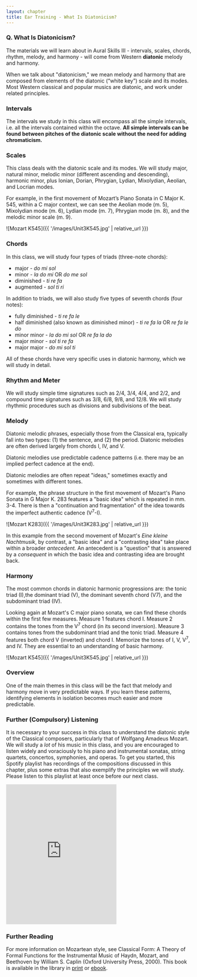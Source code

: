 ```yaml
---
layout: chapter
title: Ear Training - What Is Diatonicism?
---
```


### Q. What Is Diatonicism?

The materials we will learn about in Aural Skills III - intervals, scales, chords, rhythm, melody, and harmony - will come from Western **diatonic** melody and harmony. 

When we talk about "diatonicism," we mean melody and harmony that are composed from elements of the diatonic (“white key”) scale and its modes. Most Western classical and popular musics are diatonic, and work under related principles.

### Intervals

The intervals we study in this class will encompass all the simple intervals, i.e. all the intervals contained within the octave. **All simple intervals can be found between pitches of the diatonic scale without the need for adding chromaticism.**

### Scales

 This class deals with the diatonic scale and its modes. We will study major, natural minor, melodic minor (different ascending and descending), harmonic minor, plus Ionian, Dorian, Phrygian, Lydian, Mixolydian, Aeolian, and Locrian modes.

 For example, in the first movement of Mozart’s Piano Sonata in C Major K. 545, within a C major context, we can see the Aeolian mode (m. 5), Mixolydian mode (m. 6), Lydian mode (m. 7), Phrygian mode (m. 8), and the melodic minor scale (m. 9).

 ![Mozart K545]({{ '/images/Unit3K545.jpg' | relative_url }})

### Chords 

In this class, we will study four types of triads (three-note chords):
- major - *do mi sol*
- minor - *la do mi* OR *do me sol*
- diminished - *ti re fa*
- augmented - *sol ti ri*

In addition to triads, we will also study five types of seventh chords (four notes): 
- fully diminished - *ti re fa le*
- half diminished (also known as diminished minor) - *ti re fa la* OR *re fa le do*
- minor minor - *la do mi sol* OR *re fa la do*
- major minor - *sol ti re fa*
- major major - *do mi sol ti* 

All of these chords have very specific uses in diatonic harmony, which we will study in detail.

### Rhythm and Meter

We will study simple time signatures such as 2/4, 3/4, 4/4, and 2/2, and compound time signatures such as 3/8, 6/8, 9/8, and 12/8. We will study rhythmic procedures such as divisions and subdivisions of the beat.

### Melody

Diatonic melodic phrases, especially those from the Classical era, typically fall into two types: (1) the sentence, and (2) the period. Diatonic melodies are often derived largely from chords I, IV, and V.

Diatonic melodies use predictable cadence patterns (i.e. there may be an implied perfect cadence at the end).

Diatonic melodies are often repeat "ideas," sometimes exactly and sometimes with different tones.

For example, the phrase structure in the first movement of Mozart's Piano Sonata in G Major K. 283 features a "basic idea" which is repeated in mm. 3-4. There is then a "continuation and fragmentation" of the idea towards the imperfect authentic cadence (V<sup>7</sup>-I).

![Mozart K283]({{ '/images/Unit3K283.jpg' | relative_url }})

In this example from the second movement of Mozart's *Eine kleine Nachtmusik*, by contrast, a "basic idea" and a "contrasting idea" take place within a broader *antecedent.* An antecedent is a "question" that is answered by a *consequent* in which the basic idea and contrasting idea are brought back.

### Harmony

The most common chords in diatonic harmonic progressions are: the tonic triad (I),the dominant triad (V), the dominant seventh chord (V7), and the subdominant triad (IV).

Looking again at Mozart's C major piano sonata, we can find these chords within the first few measures. Measure 1 features chord I. Measure 2 contains the tones from the V<sup>7</sup> chord (in its second inversion). Measure 3 contains tones from the subdominant triad and the tonic triad. Measure 4 features both chord V (inverted) and chord I. Memorize the tones of I, V, V<sup>7</sup>, and IV. They are essential to an understanding of basic harmony.

 ![Mozart K545]({{ '/images/Unit3K545.jpg' | relative_url }})

### Overview

One of the main themes in this class will be the fact that melody and harmony move in very predictable ways. If you learn these patterns, identifying elements in isolation becomes much easier and more predictable.

### Further (Compulsory) Listening

It is necessary to your success in this class to understand the diatonic style of the Classical composers, particularly that of Wolfgang Amadeus Mozart. We will study a *lot* of his music in this class, and you are encouraged to listen widely and voraciously to his piano and instrumental sonatas, string quartets, concertos, symphonies, and operas. To get you started, this Spotify playlist has recordings of the compositions discussed in this chapter, plus some extras that also exemplify the principles we will study. Please listen to this playlist at least once before our next class.

<iframe src="https://open.spotify.com/embed/playlist/0EnkRmPvWoH8w2dhbcQEkI" width="300" height="380" frameborder="0" allowtransparency="true" allow="encrypted-media"></iframe>

### Further Reading

For more information on Mozartean style, see Classical Form: A Theory of Formal Functions for the Instrumental Music of Haydn, Mozart, and Beethoven by William S. Caplin (Oxford University Press, 2000). This book is available in the library in [print](https://alliance-primo.hosted.exlibrisgroup.com/primo-explore/fulldisplay?docid=CP71171686160001451&context=L&vid=UID&search_scope=everything&tab=everything&lang=en_US) or [ebook](https://alliance-primo.hosted.exlibrisgroup.com/primo-explore/fulldisplay?docid=TN_pq_ebook_centralEBC271183&context=PC&vid=UID&search_scope=everything&tab=everything&lang=en_US).
